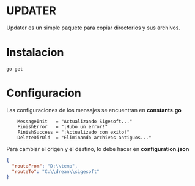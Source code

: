 # UPDATER

Updater es un simple paquete para copiar directorios y sus archivos.

# Instalacion

```
go get
```

# Configuracion

Las configuraciones de los mensajes se encuentran en **constants.go**

```
    MessageInit   = "Actualizando Sigesoft..."
	FinishError   = "¡Hubo un error!"
	FinishSuccess = "¡Actualizado con exito!"
	DeleteDirOld  = "Eliminando archivos antiguos..."
```

Para cambiar el origen y el destino, lo debe hacer en **configuration.json**

```json
{
  "routeFrom": "D:\\temp",
  "routeTo": "C:\\drean\\sigesoft"
}
```
